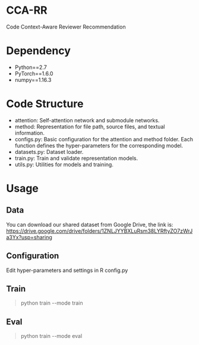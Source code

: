 # CCA-RR
Code Context-Aware Reviewer Recommendation

# Dependency
* Python==2.7  
* PyTorch==1.6.0  
* numpy==1.16.3  

# Code Structure
* attention: Self-attention network and submodule networks.
* method: Representation for file path, source files, and textual information.
* configs.py: Basic configuration for the attention and method folder. Each function defines the hyper-parameters for the corresponding model.
* datasets.py: Dataset loader.
* train.py: Train and validate representation models.
* utils.py: Utilities for models and training.

# Usage
## Data
You can download our shared dataset from Google Drive, the link is: https://drive.google.com/drive/folders/1ZNLJYYBXLuRsm38LYRftyZO7zWrJa3Yx?usp=sharing

## Configuration
Edit hyper-parameters and settings in R config.py

## Train
>python train --mode train

## Eval
>python train --mode eval
